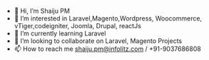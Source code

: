- 👋 Hi, I’m Shaiju PM
- 👀 I’m interested in Laravel,Magento,Wordpress, Woocommerce, vTiger,codeigniter, Joomla, Drupal, reactJs
- 🌱 I’m currently learning Laravel
- 💞️ I’m looking to collaborate on Laravel, Magento Projects
- 📫 How to reach me shaiju.pm@infolitz.com / +91-9037686808

<!---
itsmeshaiju/itsmeshaiju is a ✨ special ✨ repository because its `README.md` (this file) appears on your GitHub profile.
You can click the Preview link to take a look at your changes.
--->
